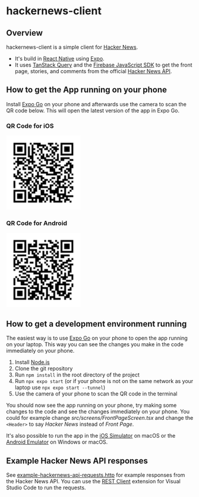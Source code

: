 # hackernews-client

## Overview

hackernews-client is a simple client for [Hacker News](https://news.ycombinator.com/).

* It's build in [React Native](https://reactnative.dev/) using [Expo](https://expo.dev).
* It uses [TanStack Query](https://tanstack.com/query/v4) and the [Firebase JavaScript SDK](https://firebase.google.com/docs/web/setup#add-sdk-and-initialize) to get the front page, stories, and comments from the official [Hacker News API](https://github.com/HackerNews/API).

## How to get the App running on your phone

Install [Expo Go](https://expo.dev/client) on your phone and afterwards use the camera to scan the QR code below. This will open the latest version of the app in Expo Go.

### QR Code for iOS

<img src="./qr-code-iOS.svg" width="200" />

### QR Code for Android

<img src="./qr-code-android.svg" width="200" />

## How to get a development environment running

The easiest way is to use [Expo Go](https://expo.dev/client) on your phone to open the app running on your laptop. This way you can see the changes you make in the code immediately on your phone.

1. Install [Node.js](https://nodejs.org/en/)
1. Clone the git repository
1. Run `npm install` in the root directory of the project
1. Run `npx expo start` (or if your phone is not on the same network as your laptop use `npx expo start --tunnel`)
1. Use the camera of your phone to scan the QR code in the terminal

You should now see the app running on your phone, try making some changes to the code and see the changes immediately on your phone. You could for example change _src/screens/FrontPageScreen.tsx_ and change the `<Header>` to say _Hacker News_ instead of _Front Page_.

It's also possible to run the app in the [iOS Simulator](https://docs.expo.dev/workflow/ios-simulator/) on macOS or the [Android Emulator](https://docs.expo.dev/workflow/android-studio-emulator/) on Windows or macOS.

## Example Hacker News API responses

See [example-hackernews-api-requests.http](./example-hackernews-api-requests.http) for example responses from the Hacker News API. You can use the [REST Client](https://marketplace.visualstudio.com/items?itemName=humao.rest-client) extension for Visual Studio Code to run the requests.
